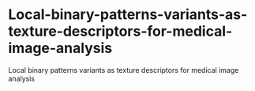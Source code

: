 # Local-binary-patterns-variants-as-texture-descriptors-for-medical-image-analysis
Local binary patterns variants as texture descriptors for medical image analysis
